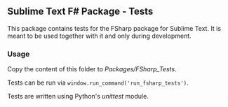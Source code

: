 ## Sublime Text F# Package - Tests

This package contains tests for the FSharp package for Sublime Text. It is
meant to be used together with it and only during development.


### Usage

Copy the content of this folder to *Packages/FSharp_Tests*.

Tests can be run via `window.run_command('run_fsharp_tests')`.

Tests are written using Python's *unittest* module.
